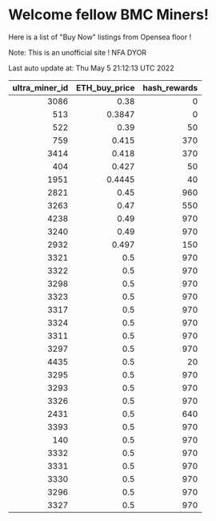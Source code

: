# Welcome fellow BMC Miners!
Here is a list of "Buy Now" listings from Opensea floor !

Note: This is an unofficial site ! NFA DYOR


Last auto update at: Thu May  5 21:12:13 UTC 2022


|   ultra_miner_id |   ETH_buy_price |   hash_rewards |
|-----------------:|----------------:|---------------:|
|             3086 |          0.38   |              0 |
|              513 |          0.3847 |              0 |
|              522 |          0.39   |             50 |
|              759 |          0.415  |            370 |
|             3414 |          0.418  |            370 |
|              404 |          0.427  |             50 |
|             1951 |          0.4445 |             40 |
|             2821 |          0.45   |            960 |
|             3263 |          0.47   |            550 |
|             4238 |          0.49   |            970 |
|             3240 |          0.49   |            970 |
|             2932 |          0.497  |            150 |
|             3321 |          0.5    |            970 |
|             3322 |          0.5    |            970 |
|             3298 |          0.5    |            970 |
|             3323 |          0.5    |            970 |
|             3317 |          0.5    |            970 |
|             3324 |          0.5    |            970 |
|             3311 |          0.5    |            970 |
|             3297 |          0.5    |            970 |
|             4435 |          0.5    |             20 |
|             3295 |          0.5    |            970 |
|             3293 |          0.5    |            970 |
|             3326 |          0.5    |            970 |
|             2431 |          0.5    |            640 |
|             3393 |          0.5    |            970 |
|              140 |          0.5    |            970 |
|             3332 |          0.5    |            970 |
|             3331 |          0.5    |            970 |
|             3330 |          0.5    |            970 |
|             3296 |          0.5    |            970 |
|             3327 |          0.5    |            970 |